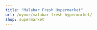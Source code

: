 ```yaml
---
title: "Malabar Fresh Hypermarket"
url: /oyoor/malabar-fresh-hypermarket/
shop: supermarket
---
```

